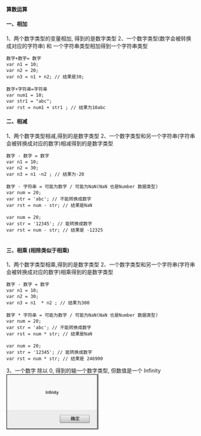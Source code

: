 #### 算数运算


#### 一、相加
1、两个数字类型的变量相加, 得到的是数字类型
2、一个数字类型(数字会被转换成对应的字符串) 和 一个字符串类型相加得到一个字符串类型

```
数字+数字= 数字
var n1 = 10;
var n2 = 20;
var n3 = n1 + n2; // 结果是30;

数字+字符串=字符串
var num1 = 10;
var str1 = "abc";
var rst = num1 + str1 ; // 结果为10abc
```


#### 二、相减
1、两个数字类型相减,得到的是数字类型
2、一个数字类型和另一个字符串(字符串会被转换成对应的数字)相减得到的是数字类型

```
数字 - 数字 = 数字
var n1 = 10;
var n2 = 30;
var n3 = n1 -n2 ; // 结果为-20

数字 - 字符串 = 可能为数字 / 可能为NaN(NaN 也是Number 数据类型)
var num = 20;
var str = 'abc'; // 不能转换成数字
var rst = num - str; // 结果是NaN

var num = 20;
var str = '12345'; // 能转换成数字
var rst = num - str; // 结果是 -12325
 
```


#### 三、相乘 (相除类似于相乘)
1、两个数字类型相乘,得到的是数字类型
2、一个数字类型和另一个字符串(字符串会被转换成对应的数字)相乘得到的是数字类型

```
数字 - 数字 = 数字
var n1 = 10;
var n2 = 30;
var n3 = n1  * n2 ; // 结果为300

数字 * 字符串 = 可能为数字 / 可能为NaN(NaN 也是Number 数据类型)
var num = 20;
var str = 'abc'; // 不能转换成数字
var rst = num * str; // 结果是NaN

var num = 20;
var str = '12345'; // 能转换成数字
var rst = num * str; // 结果是 246900
```

3、一个数字 除以 0, 得到的输一个数字类型, 但数值是一个 Infinity
![](/assets/Snip20190115_1.png)






